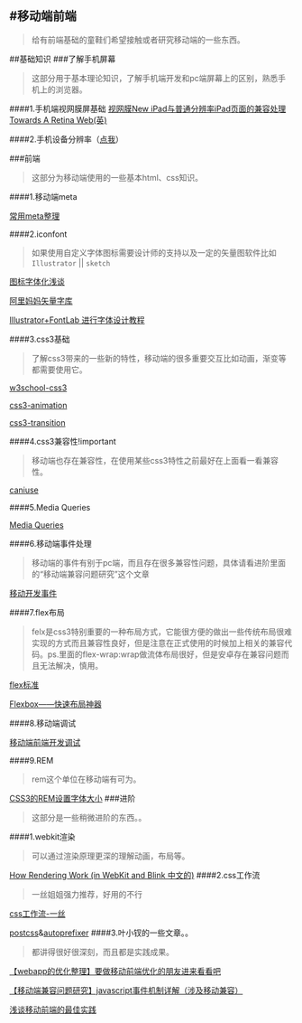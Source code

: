 #移动端前端
----------
>给有前端基础的童鞋们希望接触或者研究移动端的一些东西。

##基础知识
###了解手机屏幕
>这部分用于基本理论知识，了解手机端开发和pc端屏幕上的区别，熟悉手机上的浏览器。

####1.手机端视网膜屏基础
[视网膜New iPad与普通分辨率iPad页面的兼容处理](http://www.zhangxinxu.com/wordpress/2012/10/new-pad-retina-devicepixelratio-css-page/)
[Towards A Retina Web(英)](http://www.smashingmagazine.com/2012/08/20/towards-retina-web/)

####2.手机设备分辨率（[点我](http://screensiz.es/phone)）

###前端
>这部分为移动端使用的一些基本html、css知识。

####1.移动端meta

[常用meta整理](http://segmentfault.com/blog/ciaocc/1190000002407912)

####2.iconfont
>如果使用自定义字体图标需要设计师的支持以及一定的矢量图软件比如`Illustrator` || `sketch`

[图标字体化浅谈](http://isux.tencent.com/icon-font.html)

[阿里妈妈矢量字库](http://www.iconfont.cn/)

[Illustrator+FontLab 进行字体设计教程](http://www.jb51.net/Illustrator/24482.html)

####3.css3基础
>了解css3带来的一些新的特性，移动端的很多重要交互比如动画，渐变等都需要使用它。

[w3school-css3](http://www.w3school.com.cn/css3/)

[css3-animation](http://www.w3cplus.com/content/css3-animation/)

[css3-transition](http://www.w3cplus.com/content/css3-transition/)

####4.css3兼容性!important
>移动端也存在兼容性，在使用某些css3特性之前最好在上面看一看兼容性。

[caniuse](http://caniuse.com/)

####5.Media Queries

[Media Queries](http://www.w3cplus.com/content/css3-media-queries)

####6.移动端事件处理
>移动端的事件有别于pc端，而且存在很多兼容性问题，具体请看进阶里面的“移动端兼容问题研究”这个文章

[移动开发事件](https://github.com/jtyjty99999/mobileTech#%E7%A7%BB%E5%8A%A8%E5%BC%80%E5%8F%91%E4%BA%8B%E4%BB%B6)

####7.flex布局
>felx是css3特别重要的一种布局方式，它能很方便的做出一些传统布局很难实现的方式而且兼容性良好，但是注意在正式使用的时候加上相关的兼容代码。ps.里面的flex-wrap:wrap做流体布局很好，但是安卓存在兼容问题而且无法解决，慎用。

[flex标准](http://www.w3.org/TR/css-flexbox-1/)

[Flexbox——快速布局神器](http://www.w3cplus.com/css3/flexbox-basics.html)

####8.移动端调试

[移动端前端开发调试](http://yujiangshui.com/multidevice-frontend-debug/)

####9.REM
>rem这个单位在移动端有可为。

[CSS3的REM设置字体大小](http://www.w3cplus.com/css3/define-font-size-with-css3-rem)
###进阶
>这部分是一些稍微进阶的东西。。

####1.webkit渲染
>可以通过渲染原理更深的理解动画，布局等。

[How Rendering Work (in WebKit and Blink 中文的)](https://www.zybuluo.com/rogeryi/note/18709)
####2.css工作流
>一丝姐姐强力推荐，好用的不行

[css工作流-一丝](http://yisibl.github.io/share/css-workflow.html#/1)

[postcss](https://github.com/postcss/postcss)&[autoprefixer](https://github.com/postcss/autoprefixer)
####3.叶小钗的一些文章。。
>都讲得很好很深刻，而且都是实践成果。

[【webapp的优化整理】要做移动前端优化的朋友进来看看吧](http://www.cnblogs.com/yexiaochai/p/3759959.html)

[【移动端兼容问题研究】javascript事件机制详解（涉及移动兼容）](http://www.cnblogs.com/yexiaochai/p/3462657.html)

[浅谈移动前端的最佳实践](http://www.cnblogs.com/yexiaochai/p/4219523.html)

